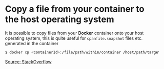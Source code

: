 # Copy a file from your container to the host operating system

It is possible to copy files from your **Docker** container onto your host operating system, this is quite useful for `cpanfile.snapshot` files etc. generated in the container

```bash
$ docker cp <containerId>:/file/path/within/container /host/path/target
```

[Source: StackOverflow](https://stackoverflow.com/questions/22049212/docker-copy-file-from-container-to-host)
